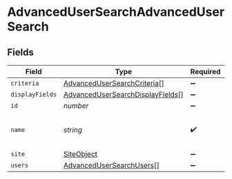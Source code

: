 # AdvancedUserSearchAdvancedUserSearch


## Fields

| Field                                                                                       | Type                                                                                        | Required                                                                                    | Description                                                                                 | Example                                                                                     |
| ------------------------------------------------------------------------------------------- | ------------------------------------------------------------------------------------------- | ------------------------------------------------------------------------------------------- | ------------------------------------------------------------------------------------------- | ------------------------------------------------------------------------------------------- |
| `criteria`                                                                                  | [AdvancedUserSearchCriteria](../../models/shared/advancedusersearchcriteria.md)[]           | :heavy_minus_sign:                                                                          | N/A                                                                                         |                                                                                             |
| `displayFields`                                                                             | [AdvancedUserSearchDisplayFields](../../models/shared/advancedusersearchdisplayfields.md)[] | :heavy_minus_sign:                                                                          | N/A                                                                                         |                                                                                             |
| `id`                                                                                        | *number*                                                                                    | :heavy_minus_sign:                                                                          | N/A                                                                                         | 1                                                                                           |
| `name`                                                                                      | *string*                                                                                    | :heavy_check_mark:                                                                          | Name of the advanced user search                                                            | Advanced Search Name                                                                        |
| `site`                                                                                      | [SiteObject](../../models/shared/siteobject.md)                                             | :heavy_minus_sign:                                                                          | N/A                                                                                         |                                                                                             |
| `users`                                                                                     | [AdvancedUserSearchUsers](../../models/shared/advancedusersearchusers.md)[]                 | :heavy_minus_sign:                                                                          | N/A                                                                                         |                                                                                             |